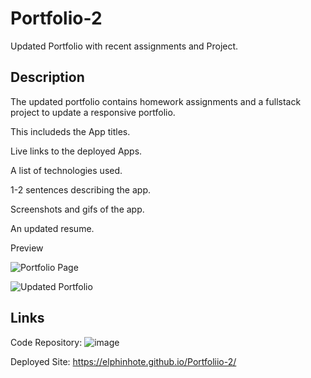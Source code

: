 # Portfolio-2
Updated Portfolio with recent assignments and Project.

## Description

The updated portfolio contains homework assignments and a fullstack project to update a responsive portfolio.

This includeds the App titles.

Live links to the deployed Apps.

A list of technologies used.

1-2 sentences describing the app.

Screenshots and gifs of the app.

An updated resume.


Preview


![Portfolio Page](https://user-images.githubusercontent.com/65749636/110235007-973d0780-7ee2-11eb-9426-42c000bbd20e.PNG)



![Updated Portfolio](https://user-images.githubusercontent.com/65749636/113250139-caba4a00-9274-11eb-8140-ac093ebc5f53.png)


## Links

Code Repository: ![image](https://user-images.githubusercontent.com/65749636/113520037-2d496980-9545-11eb-9f4b-20e55f0b6ac2.png)

Deployed Site:  https://elphinhote.github.io/Portfoliio-2/
